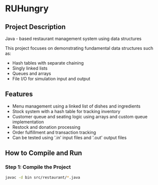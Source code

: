 # RUHungry

## Project Description
Java - based restaurant management system using data structures

This project focuses on demonstrating fundamental data structures such as:
- Hash tables with separate chaining
- Singly linked lists
- Queues and arrays
- File I/O for simulation input and output

## Features
- Menu management using a linked list of dishes and ingredients
- Stock system with a hash table for tracking inventory
- Customer queue and seating logic using arrays and custom queue implementation
- Restock and donation processing
- Order fulfillment and transaction tracking
- Can be tested using '.in' input files and '.out' output files

## How to Compile and Run

### Step 1: Compile the Project

```bash
javac -d bin src/restaurant/*.java
